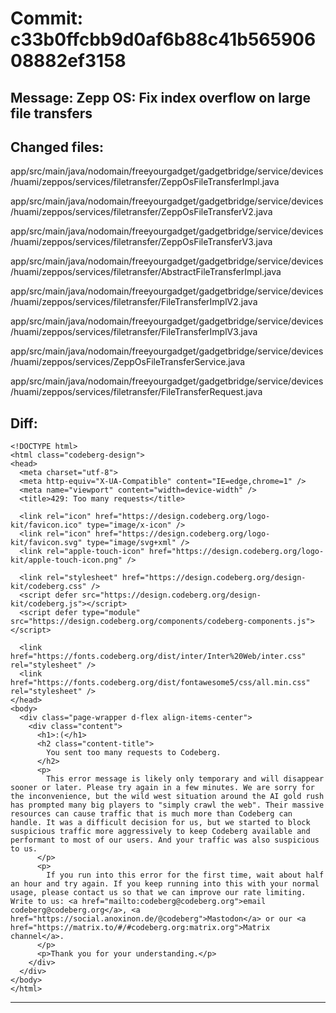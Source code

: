 # Commit: c33b0ffcbb9d0af6b88c41b56590608882ef3158
## Message: Zepp OS: Fix index overflow on large file transfers
## Changed files:
app/src/main/java/nodomain/freeyourgadget/gadgetbridge/service/devices/huami/zeppos/services/filetransfer/ZeppOsFileTransferImpl.java

app/src/main/java/nodomain/freeyourgadget/gadgetbridge/service/devices/huami/zeppos/services/filetransfer/ZeppOsFileTransferV2.java

app/src/main/java/nodomain/freeyourgadget/gadgetbridge/service/devices/huami/zeppos/services/filetransfer/ZeppOsFileTransferV3.java

app/src/main/java/nodomain/freeyourgadget/gadgetbridge/service/devices/huami/zeppos/services/filetransfer/AbstractFileTransferImpl.java

app/src/main/java/nodomain/freeyourgadget/gadgetbridge/service/devices/huami/zeppos/services/filetransfer/FileTransferImplV2.java

app/src/main/java/nodomain/freeyourgadget/gadgetbridge/service/devices/huami/zeppos/services/filetransfer/FileTransferImplV3.java

app/src/main/java/nodomain/freeyourgadget/gadgetbridge/service/devices/huami/zeppos/services/ZeppOsFileTransferService.java

app/src/main/java/nodomain/freeyourgadget/gadgetbridge/service/devices/huami/zeppos/services/filetransfer/FileTransferRequest.java

## Diff:
```
<!DOCTYPE html>
<html class="codeberg-design">
<head>
  <meta charset="utf-8">
  <meta http-equiv="X-UA-Compatible" content="IE=edge,chrome=1" />
  <meta name="viewport" content="width=device-width" />
  <title>429: Too many requests</title>
  
  <link rel="icon" href="https://design.codeberg.org/logo-kit/favicon.ico" type="image/x-icon" />
  <link rel="icon" href="https://design.codeberg.org/logo-kit/favicon.svg" type="image/svg+xml" />
  <link rel="apple-touch-icon" href="https://design.codeberg.org/logo-kit/apple-touch-icon.png" />

  <link rel="stylesheet" href="https://design.codeberg.org/design-kit/codeberg.css" />
  <script defer src="https://design.codeberg.org/design-kit/codeberg.js"></script>
  <script defer type="module" src="https://design.codeberg.org/components/codeberg-components.js"></script>

  <link href="https://fonts.codeberg.org/dist/inter/Inter%20Web/inter.css" rel="stylesheet" />
  <link href="https://fonts.codeberg.org/dist/fontawesome5/css/all.min.css" rel="stylesheet" />
</head>
<body>
  <div class="page-wrapper d-flex align-items-center"> 
    <div class="content">
      <h1>:(</h1>
      <h2 class="content-title">
        You sent too many requests to Codeberg.
      </h2>
      <p>
        This error message is likely only temporary and will disappear sooner or later. Please try again in a few minutes. We are sorry for the inconvenience, but the wild west situation around the AI gold rush has prompted many big players to "simply crawl the web". Their massive resources can cause traffic that is much more than Codeberg can handle. It was a difficult decision for us, but we started to block suspicious traffic more aggressively to keep Codeberg available and performant to most of our users. And your traffic was also suspicious to us.
      </p>
      <p>
        If you run into this error for the first time, wait about half an hour and try again. If you keep running into this with your normal usage, please contact us so that we can improve our rate limiting. Write to us: <a href="mailto:codeberg@codeberg.org">email codeberg@codeberg.org</a>, <a href="https://social.anoxinon.de/@codeberg">Mastodon</a> or our <a href="https://matrix.to/#/#codeberg.org:matrix.org">Matrix channel</a>.
      </p>
      <p>Thank you for your understanding.</p>
    </div>
  </div>
</body>
</html>
```
-----------------------------------
